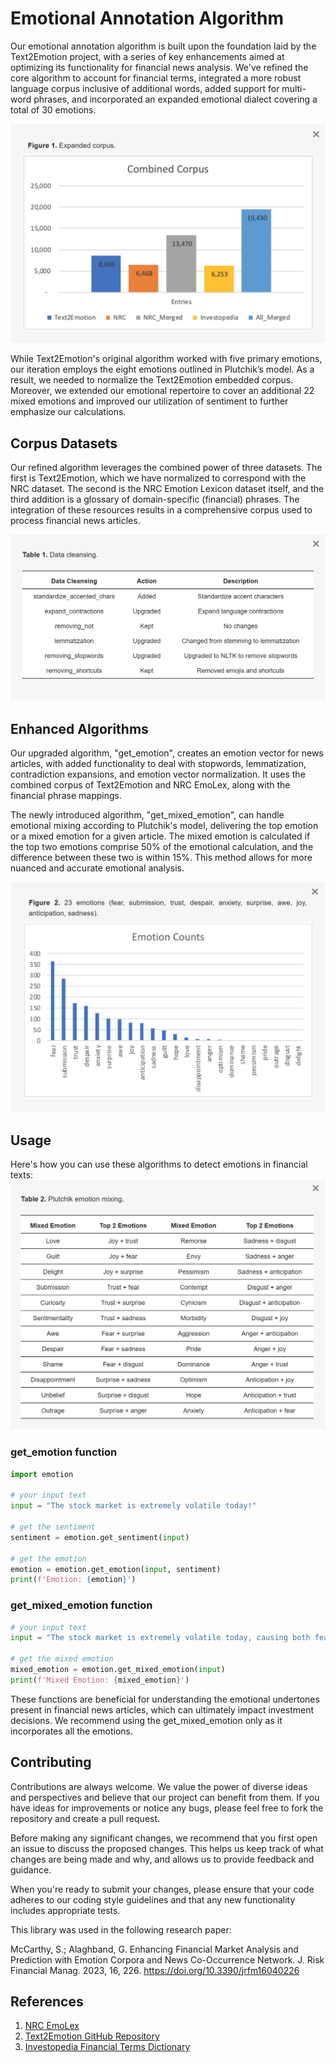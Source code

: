# Emotional Annotation Algorithm

Our emotional annotation algorithm is built upon the foundation laid by the Text2Emotion project, with a series of key enhancements aimed at optimizing its functionality for financial news analysis. We've refined the core algorithm to account for financial terms, integrated a more robust language corpus inclusive of additional words, added support for multi-word phrases, and incorporated an expanded emotional dialect covering a total of 30 emotions.

![Updated Corpus Counts](/images/corpus.png)

While Text2Emotion's original algorithm worked with five primary emotions, our iteration employs the eight emotions outlined in Plutchik’s model. As a result, we needed to normalize the Text2Emotion embedded corpus. Moreover, we extended our emotional repertoire to cover an additional 22 mixed emotions and improved our utilization of sentiment to further emphasize our calculations.

## Corpus Datasets

Our refined algorithm leverages the combined power of three datasets. The first is Text2Emotion, which we have normalized to correspond with the NRC dataset. The second is the NRC Emotion Lexicon dataset itself, and the third addition is a glossary of domain-specific (financial) phrases. The integration of these resources results in a comprehensive corpus used to process financial news articles.

![Updated Data Cleaning Options](/images/data_cleaning.png)

## Enhanced Algorithms

Our upgraded algorithm, "get_emotion", creates an emotion vector for news articles, with added functionality to deal with stopwords, lemmatization, contradiction expansions, and emotion vector normalization. It uses the combined corpus of Text2Emotion and NRC EmoLex, along with the financial phrase mappings.

The newly introduced algorithm, "get_mixed_emotion", can handle emotional mixing according to Plutchik's model, delivering the top emotion or a mixed emotion for a given article. The mixed emotion is calculated if the top two emotions comprise 50% of the emotional calculation, and the difference between these two is within 15%. This method allows for more nuanced and accurate emotional analysis.

![Analyzed News Articles](/images/news.png)

## Usage

Here's how you can use these algorithms to detect emotions in financial texts:
![Plutchik's Emotion Mixing](/images/emotion_mixing.png)


### get_emotion function

```python
import emotion

# your input text
input = "The stock market is extremely volatile today!"

# get the sentiment
sentiment = emotion.get_sentiment(input)

# get the emotion
emotion = emotion.get_emotion(input, sentiment)
print(f'Emotion: {emotion}')
```

### get_mixed_emotion function

```python
# your input text
input = "The stock market is extremely volatile today, causing both fear and excitement among traders."

# get the mixed emotion
mixed_emotion = emotion.get_mixed_emotion(input)
print(f'Mixed Emotion: {mixed_emotion}')
```

These functions are beneficial for understanding the emotional undertones present in financial news articles, which can ultimately impact investment decisions.  We recommend using the get_mixed_emotion only as it incorporates all the emotions.

## Contributing

Contributions are always welcome. We value the power of diverse ideas and perspectives and believe that our project can benefit from them. If you have ideas for improvements or notice any bugs, please feel free to fork the repository and create a pull request.

Before making any significant changes, we recommend that you first open an issue to discuss the proposed changes. This helps us keep track of what changes are being made and why, and allows us to provide feedback and guidance.

When you're ready to submit your changes, please ensure that your code adheres to our coding style guidelines and that any new functionality includes appropriate tests.

This library was used in the following research paper: 

McCarthy, S.; Alaghband, G. Enhancing Financial Market Analysis and Prediction with Emotion Corpora and News Co-Occurrence Network. J. Risk Financial Manag. 2023, 16, 226. https://doi.org/10.3390/jrfm16040226


## References

1. [NRC EmoLex](https://saifmohammad.com/WebPages/NRC-Emotion-Lexicon.htm)
2. [Text2Emotion GitHub Repository](https://github.com/aman2656/text2emotion-library)
3. [Investopedia Financial Terms Dictionary](https://www.investopedia.com/financial-term-dictionary-4769738)